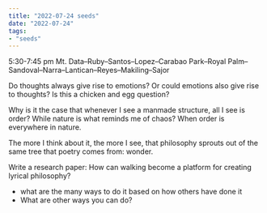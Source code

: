 ```yaml
---
title: "2022-07-24 seeds"
date: "2022-07-24"
tags:
- "seeds"
---
```


5:30-7:45 pm
Mt. Data–Ruby–Santos–Lopez–Carabao Park–Royal Palm–Sandoval–Narra–Lantican–Reyes–Makiling–Sajor

Do thoughts always give rise to emotions? Or could emotions also give rise to thoughts? Is this a chicken and egg question?

Why is it the case that whenever I see a manmade structure, all I see is order? While nature is what reminds me of chaos? When order is everywhere in nature.

The more I think about it, the more I see, that philosophy sprouts out of the same tree that poetry comes from: wonder.

Write a research paper: How can walking become a platform for creating lyrical philosophy?
- what are the many ways to do it based on how others have done it
- What are other ways you can do?